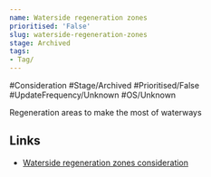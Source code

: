 ```yaml
---
name: Waterside regeneration zones
prioritised: 'False'
slug: waterside-regeneration-zones
stage: Archived
tags:
- Tag/
---
```


#Consideration #Stage/Archived #Prioritised/False #UpdateFrequency/Unknown #OS/Unknown

Regeneration areas to make the most of waterways 

## Links

* [Waterside regeneration zones consideration](https://design.planning.data.gov.uk/planning-consideration/waterside-regeneration-zones)